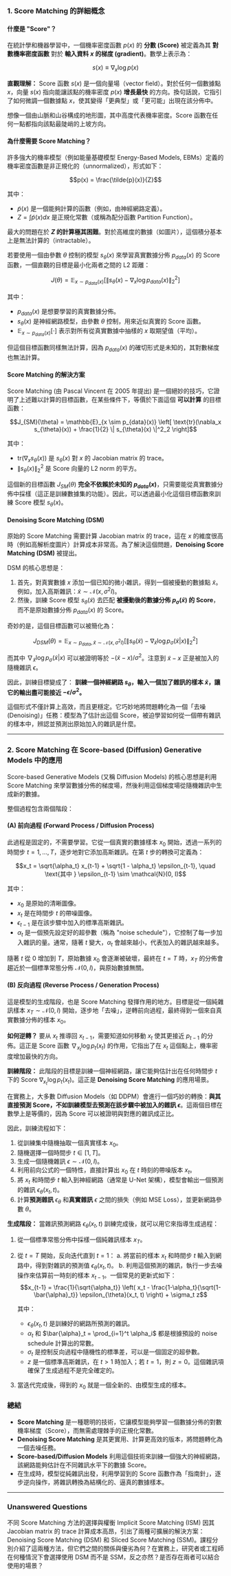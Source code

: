 ### 1. Score Matching 的詳細概念

#### 什麼是 "Score"？

在統計學和機器學習中，一個機率密度函數 $p(x)$ 的 **分數 (Score)** 被定義為其 **對數機率密度函數** 對於 **輸入資料 $x$ 的梯度 (gradient)**。數學上表示為：

$$s(x) \equiv \nabla_x \log p(x)$$


**直觀理解：**
Score 函數 $s(x)$ 是一個向量場（vector field）。對於任何一個數據點 $x$，向量 $s(x)$ 指向能讓該點的機率密度 $p(x)$ **增長最快** 的方向。換句話說，它指引了如何微調一個數據點 $x$，使其變得「更典型」或「更可能」出現在該分佈中。

想像一個由山脈和山谷構成的地形圖，其中高度代表機率密度。Score 函數在任何一點都指向該點最陡峭的上坡方向。

#### 為什麼需要 Score Matching？

許多強大的機率模型（例如能量基礎模型 Energy-Based Models, EBMs）定義的機率密度函數是非正規化的（unnormalized），形式如下：

$$p(x) = \frac{\tilde{p}(x)}{Z}$$

其中：
- $\tilde{p}(x)$ 是一個能夠計算的函數（例如，由神經網路定義）。
- $Z = \int \tilde{p}(x) dx$ 是正規化常數（或稱為配分函數 Partition Function）。

最大的問題在於 **$Z$ 的計算極其困難**。對於高維度的數據（如圖片），這個積分基本上是無法計算的（intractable）。

若要使用一個由參數 $\theta$ 控制的模型 $s_{\theta}(x)$ 來學習真實數據分佈 $p_{data}(x)$ 的 Score 函數，一個直觀的目標是最小化兩者之間的 L2 距離：

$$J(\theta) = \mathbb{E}_{x \sim p_{data}(x)} \left[ \| s_{\theta}(x) - \nabla_x \log p_{data}(x) \|^2_2 \right]$$

其中：
* $p_{data}(x)$ 是想要學習的真實數據分佈。
* $s_{\theta}(x)$ 是神經網路模型，由參數 $\theta$ 控制，用來近似真實的 Score 函數。
* $\mathbb{E}_{x \sim p_{data}(x)}[\cdot]$ 表示對所有從真實數據中抽樣的 $x$ 取期望值（平均）。

但這個目標函數同樣無法計算，因為 $p_{data}(x)$ 的確切形式是未知的，其對數梯度也無法計算。

#### Score Matching 的解決方案

Score Matching (由 Pascal Vincent 在 2005 年提出) 是一個絕妙的技巧，它證明了上述難以計算的目標函數，在某些條件下，等價於下面這個 **可以計算** 的目標函數：

$$J_{SM}(\theta) = \mathbb{E}_{x \sim p_{data}(x)} \left[ \text{tr}(\nabla_x s_{\theta}(x)) + \frac{1}{2} \| s_{\theta}(x) \|^2_2 \right]$$

其中：
- $\text{tr}(\nabla_x s_{\theta}(x))$ 是 $s_{\theta}(x)$ 對 $x$ 的 Jacobian matrix 的 trace。
- $\| s_{\theta}(x) \|^2_2$ 是 Score 向量的 L2 norm 的平方。

這個新的目標函數 $J_{SM}(\theta)$ **完全不依賴於未知的 $p_{data}(x)$**，只需要能從真實數據分佈中採樣（這正是訓練數據集的功能）。因此，可以透過最小化這個目標函數來訓練 Score 模型 $s_{\theta}(x)$。

#### Denoising Score Matching (DSM)

原始的 Score Matching 需要計算 Jacobian matrix 的 trace，這在 $x$ 的維度很高時（例如高解析度圖片）計算成本非常高。為了解決這個問題，**Denoising Score Matching (DSM)** 被提出。

DSM 的核心思想是：
1.  首先，對真實數據 $x$ 添加一個已知的微小雜訊，得到一個被擾動的數據點 $\tilde{x}$。例如，加入高斯雜訊：$\tilde{x} \sim \mathcal{N}(x, \sigma^2 I)$。
2.  然後，訓練 Score 模型 $s_{\theta}(\tilde{x})$ 去匹配 **被擾動後的數據分佈 $p_{\sigma}(\tilde{x})$ 的 Score**，而不是原始數據分佈 $p_{data}(x)$ 的 Score。

奇妙的是，這個目標函數可以被簡化為：

$$J_{DSM}(\theta) = \mathbb{E}_{x \sim p_{data}, \tilde{x} \sim \mathcal{N}(x, \sigma^2 I)} \left[ \| s_{\theta}(\tilde{x}) - \nabla_{\tilde{x}} \log p_{\sigma}(\tilde{x}|x) \|^2_2 \right]$$

而其中 $\nabla_{\tilde{x}} \log p_{\sigma}(\tilde{x}|x)$ 可以被證明等於 $-(\tilde{x} - x) / \sigma^2$。注意到 $\tilde{x} - x$ 正是被加入的隨機雜訊 $\epsilon$。

因此，訓練目標變成了：
**訓練一個神經網路 $s_{\theta}$，輸入一個加了雜訊的樣本 $\tilde{x}$，讓它的輸出盡可能接近 $-\epsilon / \sigma^2$。**

這個形式不僅計算上高效，而且更穩定。它巧妙地將問題轉化為一個「去噪 (Denoising)」任務：模型為了估計出這個 Score，被迫學習如何從一個帶有雜訊的樣本中，辨認並預測出原始加入的雜訊是什麼。

---

### 2. Score Matching 在 Score-based (Diffusion) Generative Models 中的應用

Score-based Generative Models (又稱 Diffusion Models) 的核心思想是利用 Score Matching 來學習數據分佈的梯度場，然後利用這個梯度場從隨機雜訊中生成新的數據。

整個過程包含兩個階段：

#### (A) 前向過程 (Forward Process / Diffusion Process)

此過程是固定的，不需要學習。它從一個真實的數據樣本 $x_0$ 開始，透過一系列的時間步 $t=1, ..., T$，逐步地對它添加高斯雜訊。在第 $t$ 步的轉換可定義為：

$$x_t = \sqrt{\alpha_t} x_{t-1} + \sqrt{1 - \alpha_t} \epsilon_{t-1}, \quad \text{其中 } \epsilon_{t-1} \sim \mathcal{N}(0, I)$$

其中：
* $x_0$ 是原始的清晰圖像。
* $x_t$ 是在時間步 $t$ 的帶噪圖像。
* $\epsilon_{t-1}$ 是在該步驟中加入的標準高斯雜訊。
* $\alpha_t$ 是一個預先設定好的超參數（稱為 "noise schedule"），它控制了每一步加入雜訊的量。通常，隨著 $t$ 變大，$\alpha_t$ 會越來越小，代表加入的雜訊越來越多。

隨著 $t$ 從 0 增加到 $T$，原始數據 $x_0$ 會逐漸被破壞，最終在 $t=T$ 時，$x_T$ 的分佈會趨近於一個標準常態分佈 $\mathcal{N}(0, I)$，與原始數據無關。

#### (B) 反向過程 (Reverse Process / Generation Process)

這是模型的生成階段，也是 Score Matching 發揮作用的地方。目標是從一個純雜訊樣本 $x_T \sim \mathcal{N}(0, I)$ 開始，逐步地「去噪」，逆轉前向過程，最終得到一個來自真實數據分佈的樣本 $x_0$。

**如何逆轉？**
要从 $x_t$ 推導回 $x_{t-1}$，需要知道如何移動 $x_t$ 使其更接近 $p_{t-1}$ 的分佈。這正是 Score 函數 $\nabla_{x_t} \log p_t(x_t)$ 的作用，它指出了在 $x_t$ 這個點上，機率密度增加最快的方向。

**訓練階段：**
此階段的目標是訓練一個神經網路，讓它能夠估計出在任何時間步 $t$ 下的 Score $\nabla_{x_t} \log p_t(x_t)$。這正是 **Denoising Score Matching** 的應用場景。

在實務上，大多數 Diffusion Models（如 DDPM）會進行一個巧妙的轉換：**與其直接預測 Score，不如訓練模型去預測在該步驟中被加入的雜訊 $\epsilon$**。這兩個目標在數學上是等價的，因為 Score 可以被證明與對應的雜訊成正比。

因此，訓練流程如下：
1.  從訓練集中隨機抽取一個真實樣本 $x_0$。
2.  隨機選擇一個時間步 $t \in [1, T]$。
3.  生成一個隨機雜訊 $\epsilon \sim \mathcal{N}(0, I)$。
4.  利用前向公式的一個特性，直接計算出 $x_0$ 在 $t$ 時刻的帶噪版本 $x_t$。
5.  將 $x_t$ 和時間步 $t$ 輸入到神經網路（通常是 U-Net 架構），模型會輸出一個預測的雜訊 $\epsilon_{\theta}(x_t, t)$。
6.  計算**預測雜訊** $\epsilon_{\theta}$ 和**真實雜訊** $\epsilon$ 之間的損失（例如 MSE Loss），並更新網路參數 $\theta$。

**生成階段：**
當雜訊預測網路 $\epsilon_{\theta}(x_t, t)$ 訓練完成後，就可以用它來指導生成過程：
1.  從一個標準常態分佈中採樣一個純雜訊樣本 $x_T$。
2.  從 $t=T$ 開始，反向迭代直到 $t=1$：
    a. 將當前的樣本 $x_t$ 和時間步 $t$ 輸入到網路中，得到對雜訊的預測值 $\epsilon_{\theta}(x_t, t)$。
    b. 利用這個預測的雜訊，執行一步去噪操作來估算前一時刻的樣本 $x_{t-1}$。一個常見的更新式如下：
    $$x_{t-1} = \frac{1}{\sqrt{\alpha_t}} \left( x_t - \frac{1-\alpha_t}{\sqrt{1-\bar{\alpha}_t}} \epsilon_{\theta}(x_t, t) \right) + \sigma_t z$$

    其中：
    * $\epsilon_{\theta}(x_t, t)$ 是訓練好的網路所預測的雜訊。
    * $\alpha_t$ 和 $\bar{\alpha}_t = \prod_{i=1}^t \alpha_i$ 都是根據預設的 noise schedule 計算出的常數。
    * $\sigma_t$ 是控制反向過程中隨機性的標準差，可以是一個固定的超參數。
    * $z$ 是一個標準高斯雜訊，在 $t>1$ 時加入；若 $t=1$，則 $z=0$。這個雜訊項確保了生成過程不是完全確定的。

3.  當迭代完成後，得到的 $x_0$ 就是一個全新的、由模型生成的樣本。

### 總結

-   **Score Matching** 是一種聰明的技術，它讓模型能夠學習一個數據分佈的對數機率梯度（Score），而無需處理棘手的正規化常數。
-   **Denoising Score Matching** 是其更實用、計算更高效的版本，將問題轉化為一個去噪任務。
-   **Score-based/Diffusion Models** 利用這個技術來訓練一個強大的神經網路，該網路能夠估計在不同雜訊水平下的數據 Score。
-   在生成時，模型從純雜訊出發，利用學習到的 Score 函數作為「指南針」，逐步逆向操作，將雜訊轉換為結構化的、逼真的數據樣本。
---
### Unanswered Questions
不同 Score Matching 方法的選擇與權衡 Implicit Score Matching (ISM) 因其 Jacobian matrix 的 trace 計算成本高昂，引出了兩種可擴展的解決方案：Denoising Score Matching (DSM) 和 Sliced Score Matching (SSM)。課程分別介紹了這兩種方法，但它們之間的關係與優劣為何？在實務上，研究者或工程師在何種情況下會選擇使用 DSM 而不是 SSM，反之亦然？是否存在兩者可以結合使用的場景？